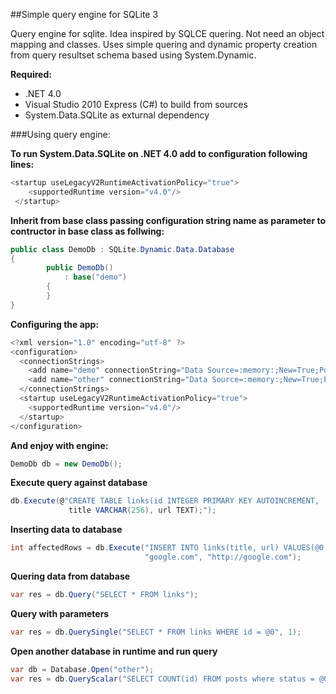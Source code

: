 ##Simple query engine for SQLite 3

Query engine for sqlite. Idea inspired by SQLCE quering. Not need an object mapping and classes.
Uses simple quering and dynamic property creation from query resultset schema based using System.Dynamic.

**Required:**

- .NET 4.0
- Visual Studio 2010 Express (C#) to build from sources
- System.Data.SQLite as exturnal dependency

###Using query engine:

**To run System.Data.SQLite on .NET 4.0 add to configuration following lines:**

```csharp
<startup useLegacyV2RuntimeActivationPolicy="true">
    <supportedRuntime version="v4.0"/>
 </startup>
```
 
**Inherit from base class passing configuration string name as parameter 
to contructor in base class as follwing:**

```csharp
public class DemoDb : SQLite.Dynamic.Data.Database
{
        public DemoDb()
            : base("demo")
        {        
        }
}
```

**Configuring the app:**

```csharp
<?xml version="1.0" encoding="utf-8" ?>
<configuration>
  <connectionStrings>
    <add name="demo" connectionString="Data Source=:memory:;New=True;Pooling=True;Max Pool Size=1;Journal Mode=Off;Version=3;" />
    <add name="other" connectionString="Data Source=:memory:;New=True;Pooling=True;Max Pool Size=1;Journal Mode=Off;Version=3;" />
  </connectionStrings>
  <startup useLegacyV2RuntimeActivationPolicy="true">
    <supportedRuntime version="v4.0"/>
  </startup>
</configuration>
```

**And enjoy with engine:**

```csharp
DemoDb db = new DemoDb();
```

**Execute query against database**

```csharp
db.Execute(@"CREATE TABLE links(id INTEGER PRIMARY KEY AUTOINCREMENT, 
             title VARCHAR(256), url TEXT);");
```

**Inserting data to database**

```csharp
int affectedRows = db.Execute("INSERT INTO links(title, url) VALUES(@0, @1)", 
                              "google.com", "http://google.com");
```

**Quering data from database**

```csharp
var res = db.Query("SELECT * FROM links");            
```

**Query with parameters**
```csharp
var res = db.QuerySingle("SELECT * FROM links WHERE id = @0", 1);
```

**Open another database in runtime and run query**
```csharp
var db = Database.Open("other");
var res = db.QueryScalar("SELECT COUNT(id) FROM posts where status = @0", true)
```
